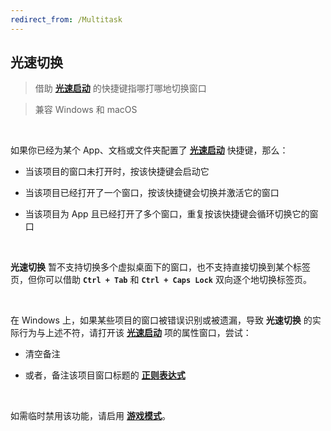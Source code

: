 ```yaml
---
redirect_from: /Multitask
---
```


## 光速切换

> 借助 [**光速启动**](/launcher) 的快捷键指哪打哪地切换窗口

> 兼容 Windows 和 macOS

<br>

如果你已经为某个 App、文档或文件夹配置了 [**光速启动**](/launcher) 快捷键，那么：

- 当该项目的窗口未打开时，按该快捷键会启动它

- 当该项目已经打开了一个窗口，按该快捷键会切换并激活它的窗口

- 当该项目为 App 且已经打开了多个窗口，重复按该快捷键会循环切换它的窗口

<br>

**光速切换** 暂不支持切换多个虚拟桌面下的窗口，也不支持直接切换到某个标签页，但你可以借助 **`Ctrl + Tab`** 和 **`Ctrl + Caps Lock`** 双向逐个地切换标签页。

<br>

在 Windows 上，如果某些项目的窗口被错误识别或被遗漏，导致 **光速切换** 的实际行为与上述不符，请打开该 [**光速启动**](/launcher) 项的属性窗口，尝试：

- 清空备注

- 或者，备注该项目窗口标题的 [**正则表达式**](https://www.baidu.com/s?wd=正则表达式)

<br>

如需临时禁用该功能，请启用 [**游戏模式**](/game)。
